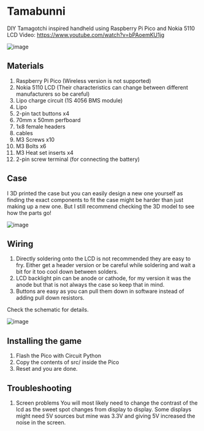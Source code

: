 # Tamabunni
DIY Tamagotchi inspired handheld using Raspberry Pi Pico and Nokia 5110 LCD
Video: https://www.youtube.com/watch?v=bPAoemKU1jg

![image](https://github.com/bcskn/Tamabunni/assets/12624047/94cbbe6d-ea69-42c0-a663-095925e9cac2)

## Materials
1. Raspberry Pi Pico (Wireless version is not supported)
2. Nokia 5110 LCD (Their characteristics can change between different manufacturers so be careful)
3. Lipo charge circuit (1S 4056 BMS module)
4. Lipo
5. 2-pin tact buttons x4
6. 70mm x 50mm perfboard
7. 1x8 female headers
8. cables
9. M3 Screws x10
10. M3 Bolts x6
11. M3 Heat set inserts x4
12. 2-pin screw terminal (for connecting the battery)

## Case
I 3D printed the case but you can easily design a new one yourself as finding the exact components to fit the case might be harder than just making up a new one.
But I still recommend checking the 3D model to see how the parts go!

![image](https://github.com/bcskn/Tamabunni/assets/12624047/ecb3cabb-3b8f-48df-bfa6-a96216b38557)

## Wiring
1. Directly soldering onto the LCD is not recommended they are easy to fry. Either get a header version or be careful while soldering and wait a bit for it too cool down between solders.
2. LCD backlight pin can be anode or cathode, for my version it was the anode but that is not always the case so keep that in mind.
3. Buttons are easy as you can pull them down in software instead of adding pull down resistors.

Check the schematic for details.

![image](https://github.com/bcskn/Tamabunni/assets/12624047/070bb332-2b6e-49d4-8835-88298a40f569)

## Installing the game
1. Flash the Pico with Circuit Python
2. Copy the contents of src/ inside the Pico
3. Reset and you are done.

## Troubleshooting
1. Screen problems
You will most likely need to change the contrast of the lcd as the sweet spot changes from display to display.
Some displays might need 5V sources but mine was 3.3V and giving 5V increased the noise in the screen.
